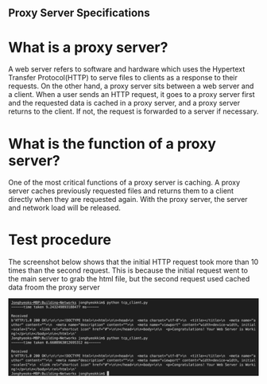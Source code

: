 ## Proxy Server Specifications

# What is a proxy server?
A web server refers to software and hardware which uses the Hypertext Transfer Protocol(HTTP) to serve files to clients as a response to their requests. On the other hand, a proxy server sits between a web server and a client. When a user sends an HTTP request, it goes to a proxy server first and the requested data is cached in a proxy server, and a proxy server returns to the client. If not, the request is forwarded to a server if necessary. 

# What is the function of a proxy server?
One of the most critical functions of a proxy server is caching. A proxy server caches previously requested files and returns them to a client directly when they are requested again. With the proxy server, the server and network load will be released.

# Test procedure
The screenshot below shows that the initial HTTP request took more than 10 times than the second request.
This is because the initial request went to the main server to grab the html file, but the second request used cached data froom the proxy server

![test_procedure](time_difference.png)